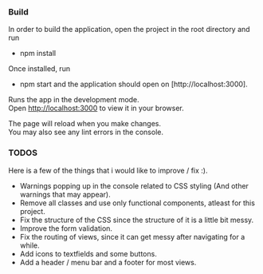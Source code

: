 ### Build
In order to build the application, open the project in the root directory and run 
* npm install

Once installed, run 
* npm start
and the application should open on [http://localhost:3000]. 

Runs the app in the development mode.\
Open [http://localhost:3000](http://localhost:3000) to view it in your browser.

The page will reload when you make changes.\
You may also see any lint errors in the console.

### TODOS
Here is a few of the things that i would like to improve / fix :).
* Warnings popping up in the console related to CSS styling (And other warnings that may appear).
* Remove all classes and use only functional components, atleast for this project.
* Fix the structure of the CSS since the structure of it is a little bit messy.
* Improve the form validation.
* Fix the routing of views, since it can get messy after navigating for a while.
* Add icons to textfields and some buttons.
* Add a header / menu bar and a footer for most views.